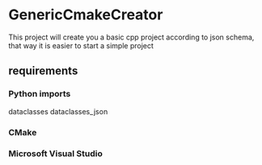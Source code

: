 # GenericCmakeCreator
This project will create you a basic cpp project according to json schema, that way it is easier to start a simple project 


## requirements
### Python imports
dataclasses
dataclasses_json

### CMake

### Microsoft Visual Studio

